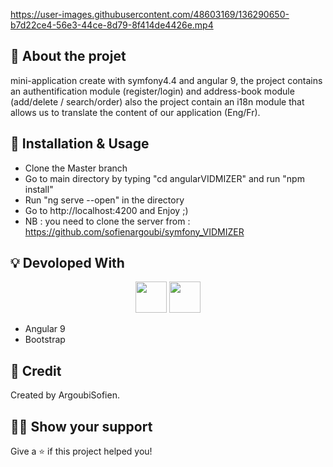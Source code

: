 <!-- Logo -->
<p align="center">
  <a>
    

https://user-images.githubusercontent.com/48603169/136290650-b7d22ce4-56e3-44ce-8d79-8f414de4426e.mp4


  </a>
</p>

<!-- Badges -->
<p align="center">
  
</p>


## :mega: About the projet

mini-application create with symfony4.4 and angular 9, the project contains an authentification module (register/login) and address-book module (add/delete / search/order) also the project contain an i18n module that allows us to translate the content of our application (Eng/Fr).




## :wrench: Installation & Usage

- Clone the Master branch
- Go to main directory by typing "cd angularVIDMIZER" and run "npm install"
- Run "ng serve --open" in the directory
- Go to http://localhost:4200 and Enjoy ;)
- NB : you need to clone the server from : https://github.com/sofienargoubi/symfony_VIDMIZER 

## :bulb: Devoloped With

<p align="center">
  <img height="50" src="https://upload.wikimedia.org/wikipedia/commons/thumb/c/cf/Angular_full_color_logo.svg/1200px-Angular_full_color_logo.svg.png" />
  <img height="50" src="https://download.logo.wine/logo/Bootstrap_(front-end_framework)/Bootstrap_(front-end_framework)-Logo.wine.png" />

</p>

- Angular 9 
- Bootstrap 


## :pencil: Credit

Created by ArgoubiSofien.


## :man_astronaut: Show your support

Give a ⭐️ if this project helped you!



